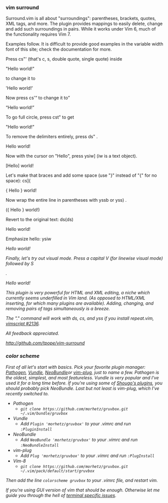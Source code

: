 ### vim surround

Surround.vim is all about "surroundings": parentheses, brackets, quotes, XML tags, and more.  The plugin provides mappings to easily delete, change and add such surroundings in pairs.  While it works under Vim 6, much of the functionality requires Vim 7. 

Examples follow.  It is difficult to provide good examples in the variable width font of this site; check the documentation for more. 

Press cs"' (that's c, s, double quote, single quote) inside 

"Hello world!" 

to change it to 

'Hello world!' 

Now press cs'<q> to change it to 

<q>Hello world!</q> 

To go full circle, press cst" to get 

"Hello world!" 

To remove the delimiters entirely, press ds" . 

Hello world! 

Now with the cursor on "Hello", press ysiw] (iw is a text object). 

[Hello] world! 

Let's make that braces and add some space (use "}" instead of "{" for no space): cs]{ 

{ Hello } world! 

Now wrap the entire line in parentheses with yssb or yss) . 

({ Hello } world!) 

Revert to the original text: ds{ds) 

Hello world! 

Emphasize hello: ysiw<em> 

<em>Hello</em> world! 

Finally, let's try out visual mode. Press a capital V (for linewise visual mode) 
followed by S<p>. 

<p> 
  Hello world! 
</p> 

This plugin is very powerful for HTML and XML editing, a niche which currently seems underfilled in Vim land.  (As opposed to HTML/XML *inserting*, for which many plugins are available).  Adding, changing, and removing pairs of tags simultaneously is a breeze. 

The "." command will work with ds, cs, and yss if you install repeat.vim, [vimscript #2136](https://vim8.org/scripts/script.php?script_id=2136). 

All feedback appreciated. 

<http://github.com/tpope/vim-surround>



### color scheme

First of all let's start with basics. Pick your favorite plugin manager: [Pathogen](https://github.com/tpope/vim-pathogen), [Vundle](https://github.com/gmarik/vundle), [NeoBundle](https://github.com/Shougo/neobundle.vim)or [vim-plug](https://github.com/junegunn/vim-plug), just to name a few. Pathogen is the oldest, simplest, and most featureless. Vundle is very popular and I've used it for a long time before. If you're using some of [Shougo's plugins](https://github.com/Shougo), you should probably pick NeoBundle. Last but not least is vim-plug, which I've recently switched to.

- Pathogen
  - `git clone https://github.com/morhetz/gruvbox.git ~/.vim/bundle/gruvbox`
- Vundle
  - Add `Plugin 'morhetz/gruvbox'` to your .vimrc and run `:PluginInstall`
- NeoBundle
  - Add `NeoBundle 'morhetz/gruvbox'` to your .vimrc and run `:NeoBundleInstall`
- vim-plug
  - Add `Plug 'morhetz/gruvbox'` to your .vimrc and run `:PlugInstall`
- Vim-8
  - `git clone https://github.com/morhetz/gruvbox.git ~/.vim/pack/default/start/gruvbox`

Then add the line `colorscheme gruvbox` to your .vimrc file, and restart vim.

If you're using GUI version of vim that should be enough. Otherwise let me guide you through the hell of [terminal specific issues](https://github.com/morhetz/gruvbox/wiki/Terminal-specific).